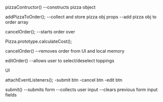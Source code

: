 pizzaContructor()
--constructs pizza object

addPizzaToOrder();
--collect and store pizza obj props
--add pizza obj to order array

cancelOrder();
--starts order over


Pizza.prototype.calculateCost();

cancelOrder()
--removes order from UI and local memory

editOrder()
--allows user to select/deselect toppings


UI

attachEventListeners();
-submit btn
-cancel btn
-edit btn

submit()
--submits form
--collects user input
--clears previous form input fields


